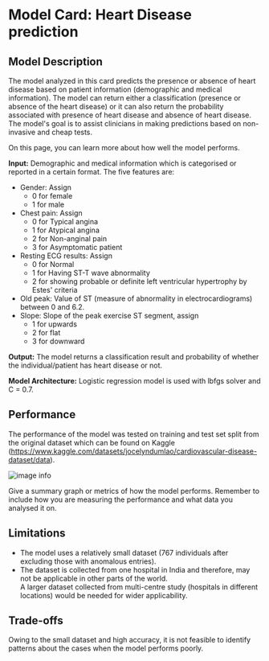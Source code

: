 # Model Card: Heart Disease prediction

## Model Description
The model analyzed in this card predicts the presence or absence of heart disease based on patient information (demographic and medical information). The model can return either a classification (presence or absence of the heart disease) or it can also return the probability associated with presence of heart disease and absence of heart disease. The model's goal is to assist clinicians in making predictions based on non-invasive and cheap tests. 

On this page, you can learn more about how well the model performs.

**Input:** 
Demographic and medical information which is categorised or reported in a certain format. 
The five features are: 
<ul>
    <li>Gender: Assign <ul>
        <li>0 for female </li>
        <li> 1 for male</li>
        </ul>
    </li>
    <li>Chest pain: Assign <ul>
        <li>0 for Typical angina</li>
        <li>1 for Atypical angina</li>
        <li>2 for Non-anginal pain </li>
        <li>3 for Asymptomatic patient</li></ul>
    </li>
    <li>Resting ECG results: Assign<ul>
        <li>0 for Normal</li>
        <li>1 for Having ST-T wave abnormality</li>
        <li>2 for showing probable or definite left ventricular hypertrophy by Estes' criteria</li>
        </ul>
    </li>
    <li>Old peak: Value of ST (measure of abnormality in electrocardiograms) between 0 and 6.2.</li>
    <li>Slope: Slope of the peak exercise ST segment, assign<ul>
        <li>1 for upwards</li>
        <li>2 for flat</li>
        <li>3 for downward</li>
        </ul>
    </li>
</ul>

**Output:** The model returns a classification result and probability of whether the individual/patient has heart disease or not. 

**Model Architecture:** Logistic regression model is used with lbfgs solver and C = 0.7. 

## Performance

The performance of the model was tested on training and test set split from the original dataset which can be found on Kaggle (https://www.kaggle.com/datasets/jocelyndumlao/cardiovascular-disease-dataset/data). 

![image info](./pictures/image.png)

Give a summary graph or metrics of how the model performs. Remember to include how you are measuring the performance and what data you analysed it on. 

## Limitations
<ul>
  <li>The model uses a relatively small dataset (767 individuals after excluding those with anomalous entries).</li>
  <li>The dataset is collected from one hospital in India and therefore, may not be applicable in other parts of the world. </li>
    A larger dataset collected from multi-centre study (hospitals in different locations) would be needed for wider applicability. 
</ul>

## Trade-offs

Owing to the small dataset and high accuracy, it is not feasible to identify patterns about the cases when the model performs poorly. 
